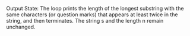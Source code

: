 Output State: The loop prints the length of the longest substring with the same characters (or question marks) that appears at least twice in the string, and then terminates. The string s and the length n remain unchanged.